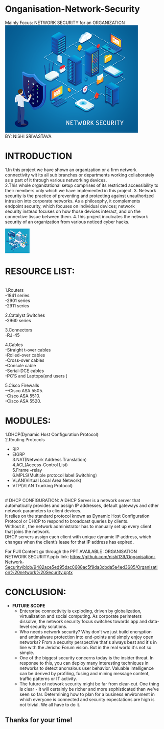 # **Onganisation-Network-Security**
Mainly Focus: NETWORK SECURITY for an ORGANIZATION
<br/>
<img src ="https://github.com/nishi139/Onganisation-Network-Security/blob/a2bf413564c7d89a04d643a871d4dd9d7bb9e730/network-security.png">
<br/>
BY:
NISHI SRIVASTAVA

# INTRODUCTION

1.In this project we have shown an organization or a firm network connectivity wit its all sub branches or departments working collaborately as a part of it through various networking devices. <br>
2.This whole organizational setup comprises of its restricted accessibility to their members only which we have implemented in this project.
3. Network security is the practice of preventing and protecting against unauthorized intrusion into corporate networks. As a philosophy, it complements endpoint security, which focuses on individual devices; network security instead focuses on how those devices interact, and on the connective tissue between them.
4.This project inculcates the network security of an organization from various noticed cyber hacks.

<img src ="https://github.com/nishi139/Onganisation-Network-Security/blob/a2bf413564c7d89a04d643a871d4dd9d7bb9e730/OIP.jfif" style = "hieght:50px; width:80px;">

# RESOURCE LIST:
<br/>
1.Routers <br/>
-1841 series <br/>
-2901 series <br/>
-2911 series <br/>

2.Catalyst Switches 
<br/>
-2960 series <br/>

3.Connectors<br/>
-RJ-45<br/>

4.Cables<br/>
-Straight t-over cables<br/>
-Rolled-over cables<br/>
-Cross-over cables<br/>
-Console cable<br/>
-Serial-DCE cables<br/>
-PC’S and Laptops(end  users )<br/> 

5.Cisco Firewalls <br/>
--Cisco ASA 5505.<br/>
-Cisco ASA 5510.<br/>
-Cisco ASA 5520.<br/>

# MODULES:<br/>

1.DHCP(Dynamic Host Configuration Protocol)<br/>
2.Routing Protocols<br/>
  - RIP<br/>
  - EIGRP<br/>
3.NAT(Network Address Translation)<br/>
4.ACL(Access-Control List)<br/>
5.Frame –relay<br/>
6.MPLS(Multiple protocol  label Switching)<br/>
  - VLAN(Virtual Local Area Network)<br/>
  - VTP(VLAN Trunking Protocol)<br/>

<br/>
# DHCP CONFIGURATION:
A DHCP Server is a network server that automatically provides and assign IP addresses, default gateways and other network parameters to client devices.<br/>
It relies on the standard protocol known as Dynamic Host Configuration Protocol or DHCP to respond to broadcast queries by clients. <br/>
Without it , the network administrator has to manually set up every client that joins the network.<br/>
DHCP servers  assign each client with unique dynamic IP address, which changes when the client’s lease for that IP address has expired.<br/>
 
 
 For FUll Content go through the PPT AVAILABLE :ORGANISATION NETWORK SECURITY.pptx link: https://github.com/nishi139/Onganisation-Network-Security/blob/9482ace5ed95dac0688ac5f9da3cbda5a4ed3685/Organisation%20network%20Security.pptx

# CONCLUSION:
- **FUTURE SCOPE**
  -  Enterprise connectivity is exploding, driven by globalization, virtualization and social computing. As corporate perimeters dissolve, the network security focus switches towards app and data-level security solutions.<br/>
  -  Who needs network security? Why don't we just build encryption and antimalware protection into end-points and simply enjoy open networks? From a security perspective that's always best and it's in line with the Jericho Forum vision. But in the real world it's not so simple.<br/>
  - One of the biggest security concerns today is the insider threat. In response to this, you can deploy many interesting techniques in networks to detect anomalous user behavior. Valuable intelligence can be derived by profiling, fusing and mining message content, traffic patterns or IT activity.<br/>
  - The future of network security might be far from clear-cut. One thing is clear - it will certainly be richer and more sophisticated than we've seen so far. Determining how to plan for a business environment in which everyone is connected and security expectations are high is not trivial. We all have to do it.<br/>

  
 ## Thanks for your time!
